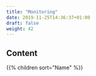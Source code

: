```yaml
---
title: "Monitoring"
date: 2019-11-25T14:36:37+01:00
draft: false
weight: 42
---
```


## Content

{{% children sort="Name" %}}

